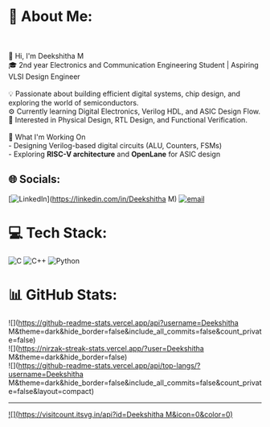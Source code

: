 # 💫 About Me:
<br><br>👋 Hi, I'm Deekshitha M  <br>🎓 2nd year Electronics and Communication Engineering Student | Aspiring VLSI Design Engineer  <br><br>💡 Passionate about building efficient digital systems, chip design, and exploring the world of semiconductors.  <br>⚙️ Currently learning Digital Electronics, Verilog HDL, and ASIC Design Flow.  <br>🧠 Interested in Physical Design, RTL Design, and Functional Verification.  <br><br>🔭 What I'm Working On<br>- Designing Verilog-based digital circuits (ALU, Counters, FSMs)  <br>- Exploring **RISC-V architecture** and **OpenLane** for ASIC design  


## 🌐 Socials:
[![LinkedIn](https://img.shields.io/badge/LinkedIn-%230077B5.svg?logo=linkedin&logoColor=white)](https://linkedin.com/in/Deekshitha M) [![email](https://img.shields.io/badge/Email-D14836?logo=gmail&logoColor=white)](mailto:mdeekshitha151@gmail.com) 

# 💻 Tech Stack:
![C](https://img.shields.io/badge/c-%2300599C.svg?style=for-the-badge&logo=c&logoColor=white) ![C++](https://img.shields.io/badge/c++-%2300599C.svg?style=for-the-badge&logo=c%2B%2B&logoColor=white) ![Python](https://img.shields.io/badge/python-3670A0?style=for-the-badge&logo=python&logoColor=ffdd54)
# 📊 GitHub Stats:
![](https://github-readme-stats.vercel.app/api?username=Deekshitha M&theme=dark&hide_border=false&include_all_commits=false&count_private=false)<br/>
![](https://nirzak-streak-stats.vercel.app/?user=Deekshitha M&theme=dark&hide_border=false)<br/>
![](https://github-readme-stats.vercel.app/api/top-langs/?username=Deekshitha M&theme=dark&hide_border=false&include_all_commits=false&count_private=false&layout=compact)

---
[![](https://visitcount.itsvg.in/api?id=Deekshitha M&icon=0&color=0)](https://visitcount.itsvg.in)
